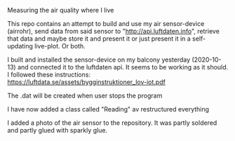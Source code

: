 Measuring the air quality where I live

This repo contains an attempt to build and
use my air sensor-device (airrohr), send data from said sensor 
to "http://api.luftdaten.info", retrieve that data and 
maybe store it and present it or just present it in a 
self-updating live-plot. Or both.

I built and installed the sensor-device on my balcony yesterday
(2020-10-13) and connected it to the luftdaten api.
It seems to be working as it should.
I followed these instructions: https://luftdata.se/assets/bygginstruktioner_lov-iot.pdf

The .dat will be created when user stops the program

I have now added a class called "Reading" av restructured everything

I added a photo of the air sensor to the repository. It was partly
soldered and partly glued with sparkly glue. 